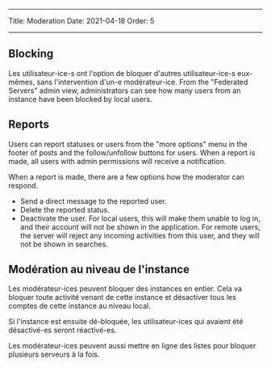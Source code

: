 - - -
Title: Moderation Date: 2021-04-18 Order: 5
- - -

## Blocking
Les utilisateur-ice-s ont l'option de bloquer d'autres utilisateur-ice-s eux-mêmes, sans l'intervention d'un-e modérateur-ice. From the "Federated Servers" admin view, administrators can see how many users from an instance have been blocked by local users.

## Reports
Users can report statuses or users from the "more options" menu in the footer of posts and the follow/unfollow buttons for users. When a report is made, all users with admin permissions will receive a notification.

When a report is made, there are a few options how the moderator can respond.
- Send a direct message to the reported user.
- Delete the reported status.
- Deactivate the user. For local users, this will make them unable to log in, and their account will not be shown in the application. For remote users, the server will reject any incoming activities from this user, and they will not be shown in searches.

## Modération au niveau de l'instance
Les modérateur-ices peuvent bloquer des instances en entier. Cela va bloquer toute activité venant de cette instance et désactiver tous les comptes de cette instance au niveau local.

Si l'instance est ensuite dé-bloquée, les utilisateur-ices qui avaient été désactivé-es seront réactivé-es.

Les modérateur-ices peuvent aussi mettre en ligne des listes pour bloquer plusieurs serveurs à la fois.
